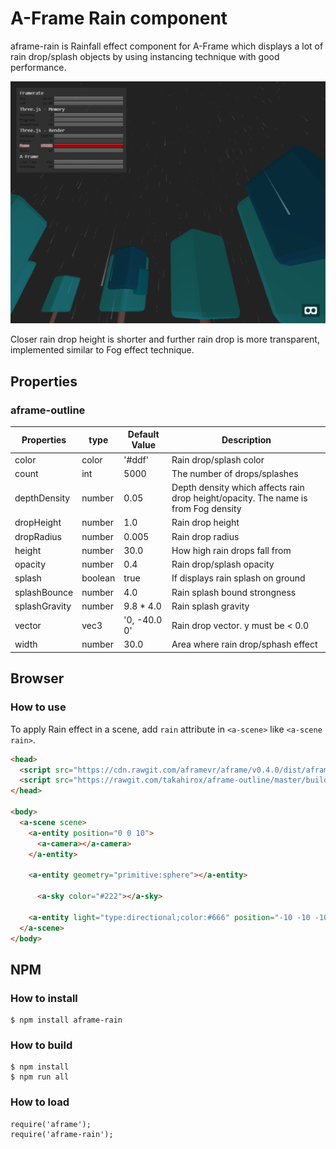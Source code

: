 # A-Frame Rain component

aframe-rain is Rainfall effect component for A-Frame which displays a lot of
rain drop/splash objects by using instancing technique with good performance.

![screenshot](./screenshot.png "screenshot")

Closer rain drop height is shorter and further rain drop is more transparent,
implemented similar to Fog effect technique.

## Properties

### aframe-outline

| Properties    | type    | Default Value | Description |
| ------------- | ------- | ------------- | ----------- |
| color         | color   | '#ddf'        | Rain drop/splash color |
| count         | int     | 5000          | The number of drops/splashes |
| depthDensity  | number  | 0.05          | Depth density which affects rain drop height/opacity. The name is from Fog density |
| dropHeight    | number  | 1.0           | Rain drop height |
| dropRadius    | number  | 0.005         | Rain drop radius |
| height        | number  | 30.0          | How high rain drops fall from |
| opacity       | number  | 0.4           | Rain drop/splash opacity |
| splash        | boolean | true          | If displays rain splash on ground |
| splashBounce  | number  | 4.0           | Rain splash bound strongness |
| splashGravity | number  | 9.8 * 4.0     | Rain splash gravity |
| vector        | vec3    | '0, -40.0 0'  | Rain drop vector. y must be < 0.0 |
| width         | number  | 30.0          | Area where rain drop/sphash effect |

## Browser

### How to use

To apply Rain effect in a scene, add `rain` attribute in `<a-scene>` like `<a-scene rain>`.

```html
<head>
  <script src="https://cdn.rawgit.com/aframevr/aframe/v0.4.0/dist/aframe-master.min.js"></script>
  <script src="https://rawgit.com/takahirox/aframe-outline/master/build/aframe-rain.min.js"></script>
</head>

<body>
  <a-scene scene>
    <a-entity position="0 0 10">
      <a-camera></a-camera>
    </a-entity>

    <a-entity geometry="primitive:sphere"></a-entity>

      <a-sky color="#222"></a-sky>

    <a-entity light="type:directional;color:#666" position="-10 -10 -10"></a-entity>
  </a-scene>
</body>
```

## NPM

### How to install

```
$ npm install aframe-rain
```

### How to build

```
$ npm install
$ npm run all
```

### How to load

```
require('aframe');
require('aframe-rain');
```